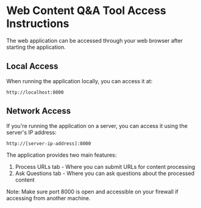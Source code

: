 # Web Content Q&A Tool Access Instructions

The web application can be accessed through your web browser after starting the application. 

## Local Access
When running the application locally, you can access it at:
```
http://localhost:8000
```

## Network Access
If you're running the application on a server, you can access it using the server's IP address:
```
http://[server-ip-address]:8000
```

The application provides two main features:
1. Process URLs tab - Where you can submit URLs for content processing
2. Ask Questions tab - Where you can ask questions about the processed content

Note: Make sure port 8000 is open and accessible on your firewall if accessing from another machine.